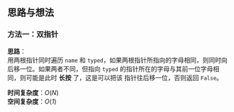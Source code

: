 ## 思路与想法
### 方法一：双指针
**思路**：  
用两根指针同时遍历 `name` 和 `typed`，如果两根指针所指向的字母相同，则同时向后移一位。如果两者不同，但指向 `typed` 的指针所在的字母与其前一位字母相同，则可能是此时 **长按** 了，这是可以把该
指针往后移一位，否则返回 `False`。


**时间复杂度**：*O*(*N*)  
**空间复杂度**：*O*(*1*)
